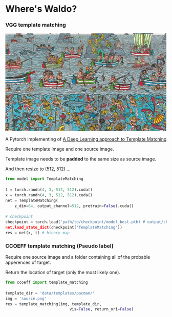 # Where's Waldo?

### VGG template matching

<img src="img/waldo.jpg" alt="Where's Waldo">

A Pytorch implementing of [A Deep Learning approach to Template Matching](http://cs231n.stanford.edu/reports/2017/pdfs/817.pdf)

Require one template image and one source image.

Template image needs to be **padded** to the same size as source image.

And then resize to (512, 512) ...

```python
from model import TemplateMatching

t = torch.randn(4, 3, 512, 512).cuda()
x = torch.randn(4, 3, 512, 512).cuda()
net = TemplateMatching(
    z_dim=64, output_channel=512, pretrain=False).cuda()
    
# checkpoint
checkpoint = torch.load('path/to/checkpoint/model_best.pth) # output/checkpoint/
net.load_state_dict(checkpoint['TemplateMatching'])
res = net(x, t) # binary map 
```

### CCOEFF template matching (Pseudo label)

Require one source image and a folder containing all of the probable apperences of target.

Return the location of target (only the most likely one).

```python
from ccoeff import template_matching

template_dir = 'data/templates/pacman/'
img = 'source.png'
res = template_matching(img, template_dir,
                            vis=False, return_ori=False)
```
